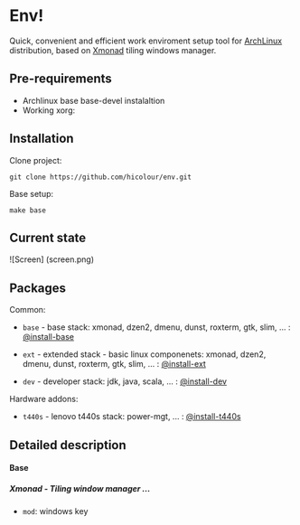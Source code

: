 # Env! 

Quick, convenient and efficient work enviroment setup tool for  [ArchLinux](http://xmonad.org/) distribution, based on [Xmonad](http://xmonad.org/) tiling windows manager.  


## Pre-requirements

* Archlinux base base-devel instalaltion 
* Working xorg:
	

## Installation

Clone project:

	git clone https://github.com/hicolour/env.git


Base setup: 

    make base



## Current state


![Screen] (screen.png)


## Packages

Common:

 * `base` - base stack: xmonad, dzen2, dmenu, dunst, roxterm, gtk, slim, ...   : [@install-base](.utils/install-base.sh)

 * `ext` - extended stack - basic linux componenets: xmonad, dzen2, dmenu, dunst, roxterm, gtk, slim, ...   : [@install-ext](.utils/install-ext.sh)

 * `dev` - developer stack: jdk, java, scala, ...   : [@install-dev](.utils/install-dev.sh)

Hardware addons:

 * `t440s` - lenovo t440s stack: power-mgt, ...   : [@install-t440s](.utils/install-t440s.sh)


## Detailed description

#### Base

##### Xmonad - Tiling window manager ...

 * `mod`: windows key




